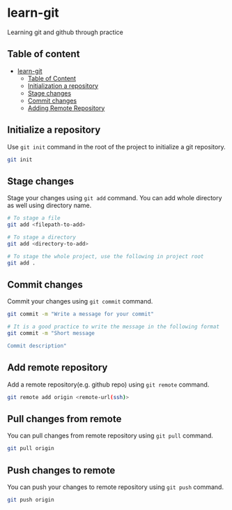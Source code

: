 # learn-git

Learning git and github through practice

## Table of content

- [learn-git](#learn-git)
  - [Table of Content](#table-of-content)
  - [Initialization a repository](#initialize-a-repository)
  - [Stage changes](#stage-changes)
  - [Commit changes](#commit-changes)
  - [Adding Remote Repository](#adding-remote-repository)

## Initialize a repository

Use `git init` command in the root of the project to initialize a git repository.

```bash
git init
```

## Stage changes

Stage your changes using `git add` command. You can add whole directory as well using directory name.

```bash
# To stage a file
git add <filepath-to-add>

# To stage a directory
git add <directory-to-add>

# To stage the whole project, use the following in project root
git add .
```

## Commit changes

Commit your changes using `git commit` command.

```bash
git commit -m "Write a message for your commit"

# It is a good practice to write the message in the following format
git commit -m "Short message

Commit description"
```

## Add remote repository

Add a remote repository(e.g. github repo) using `git remote` command.

```bash
git remote add origin <remote-url(ssh)>
```

## Pull changes from remote

You can pull changes from remote repository using `git pull` command.

```bash
git pull origin
```

## Push changes to remote

You can push your changes to remote repository using `git push` command.

```bash
git push origin
```
